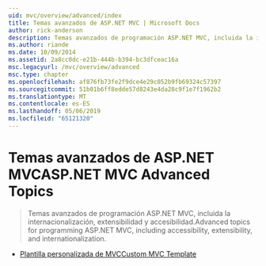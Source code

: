 ```yaml
---
uid: mvc/overview/advanced/index
title: Temas avanzados de ASP.NET MVC | Microsoft Docs
author: rick-anderson
description: Temas avanzados de programación ASP.NET MVC, incluida la internacionalización, extensibilidad y accesibilidad.
ms.author: riande
ms.date: 10/09/2014
ms.assetid: 2a8cc0dc-e21b-444b-b394-bc3dfceac16a
msc.legacyurl: /mvc/overview/advanced
msc.type: chapter
ms.openlocfilehash: af876fb73fe2f9dce4e29c052b9fb69324c57397
ms.sourcegitcommit: 51b01b6ff8edde57d8243e4da28c9f1e7f1962b2
ms.translationtype: MT
ms.contentlocale: es-ES
ms.lasthandoff: 05/06/2019
ms.locfileid: "65121320"
---
```

# <a name="aspnet-mvc-advanced-topics"></a><span data-ttu-id="a351a-103">Temas avanzados de ASP.NET MVC</span><span class="sxs-lookup"><span data-stu-id="a351a-103">ASP.NET MVC Advanced Topics</span></span>

> <span data-ttu-id="a351a-104">Temas avanzados de programación ASP.NET MVC, incluida la internacionalización, extensibilidad y accesibilidad.</span><span class="sxs-lookup"><span data-stu-id="a351a-104">Advanced topics for programming ASP.NET MVC, including accessibility, extensibility, and internationalization.</span></span>

- [<span data-ttu-id="a351a-105">Plantilla personalizada de MVC</span><span class="sxs-lookup"><span data-stu-id="a351a-105">Custom MVC Template</span></span>](custom-mvc-templates.md)
